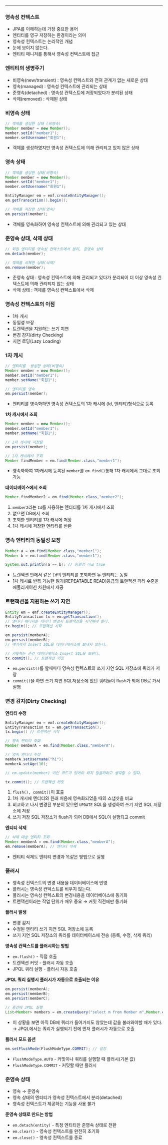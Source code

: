 
---

### 영속성 컨텍스트

- JPA를 이해하는데 가장 중요한 용어
- 엔티티를 영구 저장하는 환경이라는 의미
- 영속성 컨텍스트는 논리적인 개념
- 눈에 보이지 않는다.
- 엔티티 매니저를 통해서 영속성 컨텍스트에 접근

### 엔티티의 생명주기


- 비영속(new/transient) : 영속성 컨텍스트와 전혀 관계가 없는 새로운 상태
- 영속(managed) : 영속성 컨텍스트에 관리되는 상태
- 준영속(detached) : 영속성 컨텍스트에 저장되었다가 분리된 상태
- 삭제(removed) : 삭제된 상태

### **비영속 상태**


```java
// 객체를 생성한 상태 (비영속)
Member member = new Member();
member.setId("member1");
member.setUsername("회원1");
```

- 객체를 생성하였지만 영속성 컨텍스트에 의해 관리되고 있지 않은 상태

### **영속 상태**


```java
// 객체를 생성한 상태(비영속)
Member member = new Member();
member.setId("member1");
member.setUsername("회원1");

EntityManager em = emf.createEntityManager();
em.getTranscation().begin();

// 객체를 저장한 상태(영속)
em.persist(member);
```

- 객체를 영속화하여 영속성 컨텍스트에 의해 관리되고 있는 상태

### **준영속 상태, 삭제 상태**

```java
// 회원 엔티티를 영속성 컨텍스트에서 분리, 준영속 상태
em.detach(member);

// 객체를 삭제한 상태(삭제)
em.remove(member);
```

- 준영속 상태 : 영속성 컨텍스트에 의해 관리되고 있다가 분리되어 더 이상 영속성 컨텍스트에 의해 관리되지 않는 상태
- 삭제 상태 : 객체를 영속성 컨텍스트에서 삭제

### 영속성 컨텍스트의 이점

- 1차 캐시
- 동일성 보장
- 트랜잭션을 지원하는 쓰기 지연
- 변경 감지(dirty Checking)
- 지연 로딩(Lazy Loading)

### **1차 캐시**

```java
// 엔티티를  생성한 상태(비영속)
Member member = new Member();
member.setId("member1");
member.setName("회원1");

// 엔티티를 영속
em.persist(member);
```

- 엔티티를 영속화하면 영속성 컨텍스트의 1차 캐시에 (Id, 엔티티)형식으로 등록

**1차 캐시에서 조회**


```java
Member member = new Member();
member.setId("member1");
member.setName("회원1");

// 1차 캐시에 저장됨
em.persist(member);

// 1차 캐시에서 조회
Member findMember = em.find(Member.class,"member1");
```

- 영속화하여 1차캐시에 등록된 `member`를  `em.find()`통해 1차 캐시에서 그대로 조회 가능

**데이터베이스에서 조회**

```java
Member findMember2 = em.find(Member.class,"member2");
```

1. `member2`라는 `Id`를 사용하는 엔티티를 1차 캐시에서 조회
2. 없으면 DB에서 조회
3. 조회한 엔티티를 1차 캐시에 저장
4. 1차 캐시에 저장한 엔티티를 반환

### **영속 엔티티의 동일성 보장**

```java
Member a = em.find(Member.class,"member1");
Member b = em.find(Member.class,"member1");

System.out.println(a == b); // 동일성 비교 true
```

- 트랜잭션 안에서 같은 `Id`의 엔티티를  조회하면 두 엔티티는 동일
- 1차 캐시로 반복 가능한 읽기(REPEATABLE READ)등급의 트랜잭션 격리 수준을 애플리케이션 차원에서 제공

### **트랜잭션을 지원하는 쓰기 지연**

```java
Entity em = emf.createEntityManager();
EntityTransaction tx = em.getTransaction();
// 엔티티 매니저는 데이터 변경시 트랜잭션을 시작해야 한다.
tx.begin(); // 트랜잭션 시작

em.persist(memberA);
em.persist(memberB);
// 여기까지 Insert SQL을 데이터베이스에 보내지 않는다.

// 커밋하는 순간 데이터베이스 Insert SQL을 보낸다.
tx.commit(); // 트랜잭션 커밋
```

- `em.persist()`를 할때마다 영속성 컨텍스트의 쓰기 지연 SQL 저장소에 쿼리가 저장
- `commit()`을 하면 쓰기 지연 SQL저장소에 있던 쿼리들이 flush가 되어 DB로 가서 실행

### **변경 감지(Dirty Checking)**

**엔티티 수정**


```java
EntityManager em = emf.createEntityMangaer();
EntityTransaction tx = em.getTransaction();
tx.begin() // 트랜잭션 시작

// 영속 엔티티 조회
Member memberA = em.find(Member.class,"memberA");

// 영속 엔티티 수정
memberA.setUsername("hi");
memberA.setAge(10);

// em.update(member) 이런 코드가 있어야 하지 않을까라고 생각할 수 있다.

tx.commit(); // 트랜잭션 커밋
```

1. `flush(), commit()`이 호출
2. 1차 캐시에 엔티티와 원래 처음에 영속화되었을 때의 스냅샷을 비교
3. 비교하고 나서 변경된 부분이 있으면 `UPDATE` SQL을 생성하여 쓰기 지연 SQL 저장소에 저장
4. 쓰기 저장 SQL 저장소가 flush가 되어 DB에서 SQL이 실행되고 commit

**엔티티 삭제**

```java
// 삭제 대상 엔티티 조회
Member memberA = em.find(Member.class,"memberA");
em.remove(memberA); // 엔티티 삭제
```

- 엔티티 삭제도 엔티티 변경과 똑같은 방법으로 실행

### 플러시

- 영속성 컨텍스트의 변경 내용을 데이터베이스에 반영
- 플러시는 영속성 컨텍스트를 비우지 않는다.
- 플러시는 영속성 컨텍스트의 변경내용을 데이터베이스에 동기화
- 트랜잭션이라는 작업 단위가 매우 중요 → 커밋 직전에만 동기화

**플러시 발생**

- 변경 감지
- 수정된 엔티티 쓰기 지연 SQL 저장소에 등록
- 쓰기 지연 SQL 저장소의 쿼리를 데이터베이스에 전송 (등록, 수정, 삭제 쿼리)

**영속성 컨텍스트를 플러시하는 방법**

- `em.flush()` - 직접 호출
- 트랜잭션 커밋 - 플러시 자동 호출
- JPQL 쿼리 실행 - 플러시 자동 호출

**JPQL 쿼리 실행시 플러시가 자동으로 호출되는 이유**

```java
em.persist(memberA);
em.persist(memberB);
em.persist(memberC);

// 중간에 JPQL 실행
List<Member> members = em.createQuery("select m from Member m",Member.class).getResultList();
```

- 이 상황을 보면 아직 DB에 쿼리가 들어가지도 않았는데 값을 불러와야할 때가 있다. 
→ JPQL에서는 쿼리가 실행되기 전에 먼저 플러시가 자동으로 호출

**플러시 모드 옵션**

```java
em.setFlushMode(FlushModeType.COMMIT); // 설정
```

- `FlushModeType.AUTO` - 커밋이나 쿼리를 실행할 때 플러시(기본 값)
- `FlushModeType.COMMIT` - 커밋할 때만 플러시

### 준영속 상태

- 영속 → 준영속
- 영속 상태의 엔티티가 영속성 컨텍스트에서 분리(detached)
- 영속성 컨텍스트가 제공하는 기능을 사용 불가

**준영속 상태로 만드는 방법**

- `em.detach(entity)` - 특정 엔티티만 준영속 상태로 전환
- `em.clear()` - 영속성 컨텍스트를 완전히 초기화
- `em.close()` - 영속성 컨텍스트를 종료
